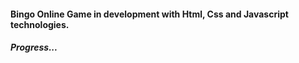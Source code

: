 #### Bingo Online Game in development with Html, Css and Javascript technologies.

##### Progress...

